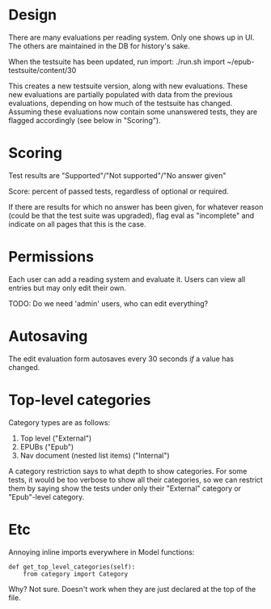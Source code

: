 Design
=====
There are many evaluations per reading system.
Only one shows up in UI. The others are maintained in the DB for history's sake.

When the testsuite has been updated, run import:
		./run.sh import ~/epub-testsuite/content/30

This creates a new testsuite version, along with new evaluations. These new evaluations are partially populated with data from the previous evaluations, depending on how much of the testsuite has changed. Assuming these evaluations now contain some unanswered tests, they are flagged accordingly (see below in "Scoring").

Scoring
======
Test results are "Supported"/"Not supported"/"No answer given"

Score: percent of passed tests, regardless of optional or required.

If there are results for which no answer has been given, for whatever reason (could be that the test suite was upgraded), flag eval as "incomplete" and indicate on all pages that this is the case.


Permissions
======
Each user can add a reading system and evaluate it.
Users can view all entries but may only edit their own.

TODO: Do we need 'admin' users, who can edit everything?

Autosaving
=====
The edit evaluation form autosaves every 30 seconds *if* a value has changed.


Top-level categories
=====
Category types are as follows:

1. Top level ("External")
2. EPUBs ("Epub")
3. Nav document (nested list items) ("Internal")

A category restriction says to what depth to show categories. For some tests, it would be too verbose to show all their categories, so we can restrict them by saying show the tests under only their "External" category or "Epub"-level category.


Etc
===

Annoying inline imports everywhere in Model functions:

    def get_top_level_categories(self):
        from category import Category

Why? Not sure. Doesn't work when they are just declared at the top of the file.

